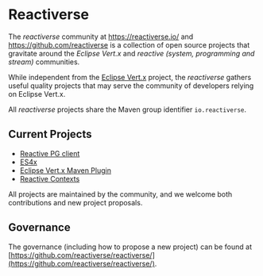 # Reactiverse

The _reactiverse_ community at https://reactiverse.io/ and https://github.com/reactiverse is a collection of open source projects that gravitate around the _Eclipse Vert.x_ and _reactive (system, programming and stream)_ communities.

While independent from the [Eclipse Vert.x](https://vertx.io/) project, the _reactiverse_ gathers useful quality projects that may serve the community of developers relying on Eclipse Vert.x.

All _reactiverse_ projects share the Maven group identifier `io.reactiverse`.

## Current Projects

* [Reactive PG client](/reactive-pg-client)
* [ES4x](/es4x)
* [Eclipse Vert.x Maven Plugin](/vertx-maven-plugin)
* [Reactive Contexts](/reactive-contexts)

All projects are maintained by the community, and we welcome both contributions and new project proposals.

## Governance

The governance (including how to propose a new project) can be found at [https://github.com/reactiverse/reactiverse/](https://github.com/reactiverse/reactiverse/).
